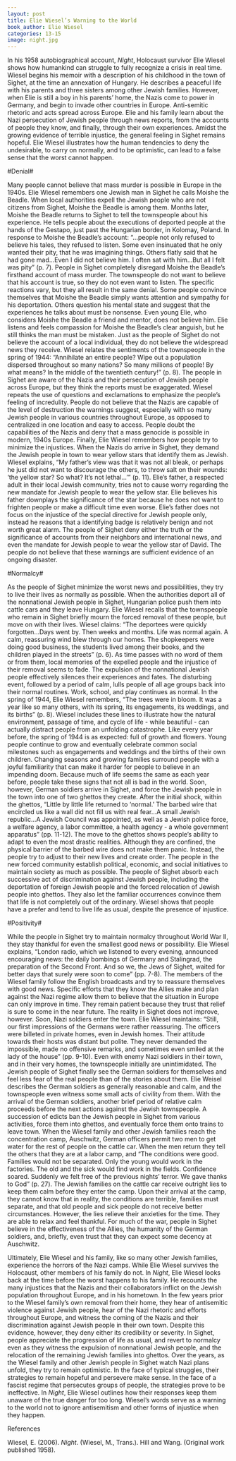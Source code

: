 ```yaml
---
layout: post
title: Elie Wiesel’s Warning to the World
book_author: Elie Wiesel
categories: 13-15
image: night.jpg
---
```


In his 1958 autobiographical account, _Night_, Holocaust survivor Elie Wiesel shows how humankind can struggle to fully recognize a crisis in real time. Wiesel begins his memoir with a description of his childhood in the town of Sighet, at the time an annexation of Hungary. He describes a peaceful life with his parents and three sisters among other Jewish families. However, when Elie is still a boy in his parents’ home, the Nazis come to power in Germany, and begin to invade other countries in Europe. Anti-semitic rhetoric and acts spread across Europe. Elie and his family learn about the Nazi persecution of Jewish people through news reports, from the accounts of people they know, and finally, through their own experiences. Amidst the growing evidence of terrible injustice, the general feeling in Sighet remains hopeful. Elie Wiesel illustrates how the human tendencies to deny the undesirable, to carry on normally, and to be optimistic, can lead to a false sense that the worst cannot happen.

#Denial#

Many people cannot believe that mass murder is possible in Europe in the 1940s. Elie Wiesel remembers one Jewish man in Sighet he calls Moishe the Beadle. When local authorities expell the Jewish people who are not citizens from Sighet, Moishe the Beadle is among them. Months later, Moishe the Beadle returns to Sighet to tell the townspeople about his experience. He tells people about the executions of deported people at the hands of the Gestapo, just past the Hungarian border, in Kolomay, Poland. In response to Moishe the Beadle’s account:  “...people not only refused to believe his tales, they refused to listen. Some even insinuated that he only wanted their pity, that he was imagining things. Others flatly said that he had gone mad…Even I did not believe him. I often sat with him…But all I felt was pity” (p. 7). People in Sighet completely disregard Moishe the Beadle’s firsthand account of mass murder. The townspeople do not want to believe that his account is true, so they do not even want to listen. The specific reactions vary, but they all result in the same denial. Some people convince themselves that Moishe the Beadle simply wants attention and sympathy for his deportation. Others question his mental state and suggest that the experiences he talks about must be nonsense. Even young Elie, who considers Moishe the Beadle a friend and mentor, does not believe him. Elie listens and feels compassion for Moishe the Beadle’s clear anguish, but he still thinks the man must be mistaken. Just as the people of Sighet do not believe the account of a local individual, they do not believe the widespread news they receive. Wiesel relates the sentiments of the townspeople in the spring of 1944: “Annihilate an entire people? Wipe out a population dispersed throughout so many nations? So many millions of people! By what means? In the middle of the twentieth century!” (p. 8). The people in Sighet are aware of the Nazis and their persecution of Jewish people across Europe, but they think the reports must be exaggerated. Wiesel repeats the use of questions and exclamations to emphasize the people’s feeling of incredulity. People do not believe that the Nazis are capable of the level of destruction the warnings suggest, especially with so many Jewish people in various countries throughout Europe, as opposed to centralized in one location and easy to access. People doubt the capabilities of the Nazis and deny that a mass genocide is possible in modern, 1940s Europe. Finally, Elie Wiesel remembers how people try to minimize the injustices. When the Nazis do arrive in Sighet, they demand the Jewish people in town to wear yellow stars that identify them as Jewish. Wiesel explains, “My father’s view was that it was not all bleak, or perhaps he just did not want to discourage the others, to throw salt on their wounds: ‘the yellow star? So what? It’s not lethal…’” (p. 11). Elie’s father, a respected adult in their local Jewish community, tries not to cause worry regarding the new mandate for Jewish people to wear the yellow star. Elie believes his father downplays the significance of the star because he does not want to frighten people or make a difficult time even worse. Elie’s father does not focus on the injustice of the special directive for Jewish people only, instead he reasons that a identifying badge is relatively benign and not worth great alarm. The people of Sighet deny either the truth or the significance of accounts from their neighbors and international news, and even the mandate for Jewish people to wear the yellow star of David. The people do not believe that these warnings are sufficient evidence of an ongoing disaster.

#Normalcy#

As the people of Sighet minimize the worst news and possibilities, they try to live their lives as normally as possible. When the authorities deport all of the nonnational Jewish people in Sighet, Hungarian police push them into cattle cars and they leave Hungary. Elie Wiesel recalls that the townspeople who remain in Sighet briefly mourn the forced removal of these people, but move on with their lives. Wiesel claims: “The deportees were quickly forgotten…Days went by. Then weeks and months. Life was normal again. A calm, reassuring wind blew through our homes. The shopkeepers were doing good business, the students lived among their books, and the children played in the streets” (p. 6). As time passes with no word of them or from them, local memories of the expelled people and the injustice of their removal seems to fade. The expulsion of the nonnational Jewish people effectively silences their experiences and fates. The disturbing event, followed by a period of calm, lulls people of all age groups back into their normal routines. Work, school, and play continues as normal. In the spring of 1944, Elie Wiesel remembers, “The trees were in bloom. It was a year like so many others, with its spring, its engagements, its weddings, and its births” (p. 8). Wiesel includes these lines to illustrate how the natural environment, passage of time, and cycle of life - while beautiful - can actually distract people from an unfolding catastrophe. Like every year before, the spring of 1944 is as expected: full of growth and flowers. Young people continue to grow and eventually celebrate common social milestones such as engagements and weddings and the births of their own children. Changing seasons and growing families surround people with a joyful familiarity that can make it harder for people to believe in an impending doom. Because much of life seems the same as each year before, people take these signs that not all is bad in the world. Soon, however, German soldiers arrive in Sighet, and force the Jewish people in the town into one of two ghettos they create. After the initial shock, within the ghettos, “Little by little life returned to ‘normal.’ The barbed wire that encircled us like a wall did not fill us with real fear…A small Jewish republic…A Jewish Council was appointed, as well as a Jewish police force, a welfare agency, a labor committee, a health agency - a whole government apparatus” (pp. 11-12). The move to the ghettos shows people’s ability to adapt to even the most drastic realities. Although they are confined, the physical barrier of the barbed wire does not make them panic. Instead, the people try to adjust to their new lives and create order. The people in the new forced community establish political, economic, and social initiatives to maintain society as much as possible. The people of Sighet absorb each successive act of discrimination against Jewish people, including the deportation of foreign Jewish people and the forced relocation of Jewish people into ghettos. They also let the familiar occurrences convince them that life is not completely out of the ordinary. Wiesel shows that people have a prefer and tend to live life as usual, despite   the presence of injustice.

#Positivity#

While the people in Sighet try to maintain normalcy throughout World War II, they stay thankful for even the smallest good news or possibility. Elie Wiesel explains, “London radio, which we listened to every evening, announced encouraging news: the daily bombings of Germany and Stalingrad, the preparation of the Second Front. And so we, the Jews of Sighet, waited for better days that surely were soon to come” (pp. 7-8). The members of the Wiesel family follow the English broadcasts and try to reassure themselves with good news. Specific efforts that they know the Allies make and plan against the Nazi regime allow them to believe that the situation in Europe can only improve in time. They remain patient because they trust that relief is sure to come in the near future. The reality in Sighet does not improve, however. Soon, Nazi soldiers enter the town. Elie Wiesel maintains: “Still, our first impressions of the Germans were rather reassuring. The officers were billeted in private homes, even in Jewish homes. Their attitude towards their hosts was distant but polite. They never demanded the impossible, made no offensive remarks, and sometimes even smiled at the lady of the house” (pp. 9-10). Even with enemy Nazi soldiers in their town, and in their very homes, the townspeople initially are unintimidated. The Jewish people of Sighet finally see the German soldiers for themselves and feel less fear of the real people than of the stories about them. Elie Weisel describes the German soldiers as generally reasonable and calm, and the townspeople even witness some small acts of civility from them. With the arrival of the German soldiers, another brief period of relative calm proceeds before the next actions against the Jewish townspeople. A succession of edicts ban the Jewish people in Sighet from various activities, force them into ghettos, and eventually force them onto trains to leave town. When the Wiesel family and other Jewish families reach the concentration camp, Auschwitz, German officers permit two men to get water for the rest of people on the cattle car. When the men return they tell the others that they are at a labor camp, and “The conditions were good. Families would not be separated. Only the young would work in the factories. The old and the sick would find work in the fields. Confidence soared. Suddenly we felt free of the previous nights’ terror. We gave thanks to God” (p. 27). The Jewish families on the cattle car receive outright lies to keep them calm before they enter the camp. Upon their arrival at the camp, they cannot know that in reality, the conditions are terrible, families must separate, and that old people and sick people do not receive better circumstances. However, the lies relieve their anxieties for the time. They are able to relax and feel thankful. For much of the war, people in Sighet believe in the effectiveness of the Allies, the humanity of the German soldiers, and, briefly, even trust that they can expect some decency at Auschwitz.

Ultimately, Elie Wiesel and his family, like so many other Jewish families, experience the horrors of the Nazi camps. While Elie Wiesel survives the Holocaust, other members of his family do not. In _Night_, Elie Wiesel looks back at the time before the worst happens to his family. He recounts the many injustices that the Nazis and their collaborators inflict on the Jewish population throughout Europe, and in his hometown. In the few years prior to the Wiesel family’s own removal from their home, they hear of antisemitic violence against Jewish people, hear of the Nazi rhetoric and efforts throughout Europe, and witness the coming of the Nazis and their discrimination against Jewish people in their own town. Despite this evidence, however, they deny either its credibility or severity. In Sighet, people appreciate the progression of life as usual, and revert to normalcy even as they witness the expulsion of nonnational Jewish people, and the relocation of the remaining Jewish families into ghettos. Over the years, as the Wiesel family and other Jewish people in Sighet watch Nazi plans unfold, they try to remain optimistic. In the face of typical struggles, their strategies to remain hopeful and persevere make sense. In the face of a fascist regime that persecutes groups of people, the strategies prove to be ineffective. In _Night_, Elie Wiesel outlines how their responses keep them unaware of the true danger for too long. Wiesel’s words serve as a warning to the world not to ignore antisemitism and other forms of injustice when they happen.

References

Wiesel, E. (2006). _Night_. (Wiesel, M., Trans.). Hill and Wang. (Original work published 1958).
